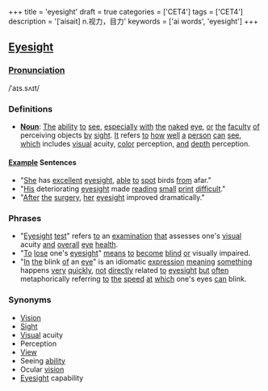+++
title = 'eyesight'
draft = true
categories = ['CET4']
tags = ['CET4']
description = '[ˈaisait] n.视力，目力'
keywords = ['ai words', 'eyesight']
+++

## [Eyesight](/post/eyesight/)

### [Pronunciation](/post/pronunciation/)
/ˈaɪs.sʌɪt/

### Definitions
- **[Noun](/post/noun/)**: [The](/post/the/) [ability](/post/ability/) [to](/post/to/) [see](/post/see/), [especially](/post/especially/) [with](/post/with/) [the](/post/the/) [naked](/post/naked/) [eye](/post/eye/), [or](/post/or/) [the](/post/the/) [faculty](/post/faculty/) [of](/post/of/) perceiving objects [by](/post/by/) [sight](/post/sight/). [It](/post/it/) refers [to](/post/to/) [how](/post/how/) [well](/post/well/) [a](/post/a/) [person](/post/person/) [can](/post/can/) [see](/post/see/), [which](/post/which/) includes [visual](/post/visual/) acuity, [color](/post/color/) perception, [and](/post/and/) [depth](/post/depth/) perception.

#### [Example](/post/example/) Sentences
- "[She](/post/she/) has [excellent](/post/excellent/) [eyesight](/post/eyesight/), [able](/post/able/) [to](/post/to/) [spot](/post/spot/) birds [from](/post/from/) afar."
- "[His](/post/his/) deteriorating [eyesight](/post/eyesight/) made [reading](/post/reading/) [small](/post/small/) [print](/post/print/) [difficult](/post/difficult/)."
- "[After](/post/after/) [the](/post/the/) [surgery](/post/surgery/), [her](/post/her/) [eyesight](/post/eyesight/) improved dramatically."

### Phrases
- "[Eyesight](/post/eyesight/) [test](/post/test/)" refers [to](/post/to/) an [examination](/post/examination/) [that](/post/that/) assesses one's [visual](/post/visual/) acuity [and](/post/and/) [overall](/post/overall/) [eye](/post/eye/) [health](/post/health/).
- "[To](/post/to/) [lose](/post/lose/) one's [eyesight](/post/eyesight/)" [means](/post/means/) [to](/post/to/) [become](/post/become/) [blind](/post/blind/) [or](/post/or/) visually impaired.
- "[In](/post/in/) [the](/post/the/) blink [of](/post/of/) an [eye](/post/eye/)" is an idiomatic [expression](/post/expression/) [meaning](/post/meaning/) [something](/post/something/) happens [very](/post/very/) [quickly](/post/quickly/), [not](/post/not/) [directly](/post/directly/) related [to](/post/to/) [eyesight](/post/eyesight/) [but](/post/but/) [often](/post/often/) metaphorically referring [to](/post/to/) [the](/post/the/) [speed](/post/speed/) [at](/post/at/) [which](/post/which/) one's eyes [can](/post/can/) blink.

### Synonyms
- [Vision](/post/vision/)
- [Sight](/post/sight/)
- [Visual](/post/visual/) acuity
- Perception
- [View](/post/view/)
- Seeing [ability](/post/ability/)
- Ocular [vision](/post/vision/)
- [Eyesight](/post/eyesight/) capability

